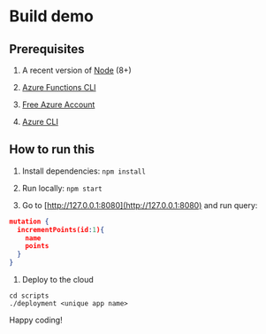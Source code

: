 # Build demo

## Prerequisites

1. A recent version of [Node](https://nodejs.org/en/download) (8+)

1. [Azure Functions CLI](https://docs.microsoft.com/azure/azure-functions/functions-run-local?WT.mc_id=build2019-github-sicotin)

1. [Free Azure Account](https://azure.microsoft.com/free/?wt.mc_id=build2019-github-sicotin)

1. [Azure CLI](https://docs.microsoft.com/cli/azure/install-azure-cli?view=azure-cli-latest&WT.mc_id=build2019-github-sicotin)

## How to run this

1. Install dependencies: ```npm install```

1. Run locally: ```npm start```

1. Go to [http://127.0.0.1:8080](http://127.0.0.1:8080) and run query:

```json
mutation {
  incrementPoints(id:1){
    name
    points
  }
}
```

1. Deploy to the cloud

```
cd scripts
./deployment <unique app name>
```

Happy coding!
